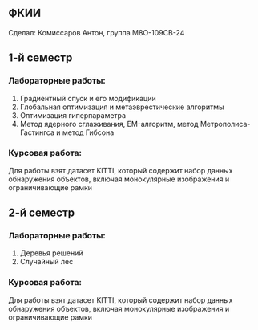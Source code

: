 ## ФКИИ
Сделал: Комиссаров Антон, группа М8О-109СВ-24

## 1-й семестр

### Лабораторные работы:
1. Градиентный спуск и его модификации
2. Глобальная оптимизация и метаэврестические алгоритмы
3. Оптимизация гиперпараметра
4. Метод ядерного сглаживания, EM-алгоритм, метод Метрополиса-Гастингса и метод Гибсона

### Курсовая работа:
Для работы взят датасет KITTI, который содержит набор данных обнаружения объектов, включая монокулярные изображения и ограничивающие рамки

## 2-й семестр

### Лабораторные работы:
1. Деревья решений
2. Случайный лес

### Курсовая работа:
Для работы взят датасет KITTI, который содержит набор данных обнаружения объектов, включая монокулярные изображения и ограничивающие рамки
